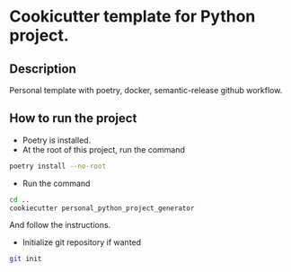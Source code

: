 # Cookicutter template for Python project.

## Description
Personal template with poetry, docker, semantic-release github workflow.

## How to run the project
- Poetry is installed.
- At the root of this project, run the command
```bash
poetry install --no-root
```
- Run the command
```bash
cd ..
cookiecutter personal_python_project_generator
```
And follow the instructions.

- Initialize git repository if wanted
```bash
git init
```